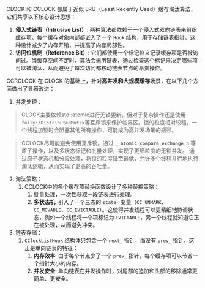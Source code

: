 CLOCK 和 CCLOCK 都属于近似 LRU（Least Recently Used）缓存淘汰算法，它们共享以下核心设计思想：
1. **侵入式链表（Intrusive List）**: 两种算法都依赖于一个侵入式双向链表来组织缓存项。每个缓存对象内部都嵌入了一个 `Hook` 结构，用于存储链表指针。这种设计减少了内存开销，并提高了内存局部性。
2. **访问位机制（Reference Bit）**: 它们都使用一个标记位来记录缓存项是否被访问过。当缓存空间不足时，算法会遍历链表，通过检查这个标记来决定哪些项可以被淘汰，从而避免了每次访问都移动链表节点的昂贵操作。

CCRCLOCK 在 CLOCK 的基础上，针对**高并发和大规模缓存**场景，在以下几个方面做出了显著改进：
1. 并发处理：

>CLOCK主要依赖std::atomic进行无锁更新，但对于复杂操作还是使用`folly::DistributedMutex`等互斥锁来保护临界区。锁的粒度相对较粗，一个线程加锁时会阻塞其他所有操作，可能成为高并发场景的瓶颈。

>CCLOCK尽可能避免使用互斥锁。通过 **`__atomic_compare_exchange_n`** 等原子操作，以及多状态标记和批量处理，实现了更细粒度的无锁并发。
>通过原子状态机和分段处理，将锁的粒度降至最低，允许多个线程并行地执行淘汰逻辑，从而实现了更高的吞吐量。

2. 淘汰策略：
	1. CCLOCK中的多个缓存项替换函数设计了多种替换策略：
		1. 批量处理，一次性获取一段链表进行处理。
		2. **多状态机**: 引入了一个三态的 `state_` 变量（`CC_UNMARK`、`CC_MOVABLE`、`CC_EVICTABLE`）。这使得并发线程可以更精细地协调状态，例如一个线程将一个项标记为 `EVICTABLE`，另一个线程就知道它正在被处理，从而避免冲突。
3. 链表存储：
	1. `CClockListHook` 结构体只包含一个 `next_` 指针，而没有 `prev_` 指针，这正是单向链表的特征：
		1. **内存效率**: 由于每个节点少了一个 `prev_` 指针，每个缓存项可以节省一个指针大小的内存。
		2. **并发安全**: 单向链表在并发操作时，对尾部的追加和头部的移除通常更简单、更安全。

